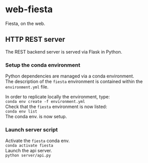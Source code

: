 # web-fiesta
Fiesta, on the web.

## HTTP REST server
The REST backend server is served via Flask in Python.
### Setup the conda environment
Python dependencies are managed via a conda environment.  
The description of the `fiesta` environment is contained within the `environment.yml` file.  

In order to replicate locally the environment, type:  
`conda env create -f environment.yml`  
Check that the `fiesta` environment is now listed:   
`conda env list`  
The conda env. is now setup.
### Launch server script
Activate the `fiesta` conda env.  
`conda activate fiesta`  
Launch the api server.   
`python server/api.py`  